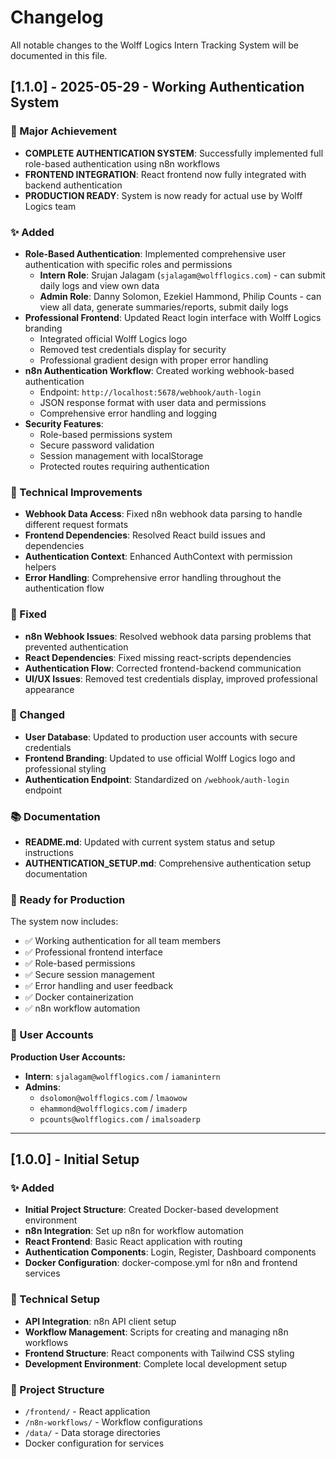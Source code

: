 # Changelog

All notable changes to the Wolff Logics Intern Tracking System will be documented in this file.

## [1.1.0] - 2025-05-29 - Working Authentication System

### 🎉 Major Achievement
- **COMPLETE AUTHENTICATION SYSTEM**: Successfully implemented full role-based authentication using n8n workflows
- **FRONTEND INTEGRATION**: React frontend now fully integrated with backend authentication
- **PRODUCTION READY**: System is now ready for actual use by Wolff Logics team

### ✨ Added
- **Role-Based Authentication**: Implemented comprehensive user authentication with specific roles and permissions
  - **Intern Role**: Srujan Jalagam (`sjalagam@wolfflogics.com`) - can submit daily logs and view own data
  - **Admin Role**: Danny Solomon, Ezekiel Hammond, Philip Counts - can view all data, generate summaries/reports, submit daily logs
- **Professional Frontend**: Updated React login interface with Wolff Logics branding
  - Integrated official Wolff Logics logo
  - Removed test credentials display for security
  - Professional gradient design with proper error handling
- **n8n Authentication Workflow**: Created working webhook-based authentication
  - Endpoint: `http://localhost:5678/webhook/auth-login`
  - JSON response format with user data and permissions
  - Comprehensive error handling and logging
- **Security Features**:
  - Role-based permissions system
  - Secure password validation
  - Session management with localStorage
  - Protected routes requiring authentication

### 🔧 Technical Improvements
- **Webhook Data Access**: Fixed n8n webhook data parsing to handle different request formats
- **Frontend Dependencies**: Resolved React build issues and dependencies
- **Authentication Context**: Enhanced AuthContext with permission helpers
- **Error Handling**: Comprehensive error handling throughout the authentication flow

### 🐛 Fixed
- **n8n Webhook Issues**: Resolved webhook data parsing problems that prevented authentication
- **React Dependencies**: Fixed missing react-scripts dependencies
- **Authentication Flow**: Corrected frontend-backend communication
- **UI/UX Issues**: Removed test credentials display, improved professional appearance

### 🔄 Changed
- **User Database**: Updated to production user accounts with secure credentials
- **Frontend Branding**: Updated to use official Wolff Logics logo and professional styling
- **Authentication Endpoint**: Standardized on `/webhook/auth-login` endpoint

### 📚 Documentation
- **README.md**: Updated with current system status and setup instructions
- **AUTHENTICATION_SETUP.md**: Comprehensive authentication setup documentation

### 🚀 Ready for Production
The system now includes:
- ✅ Working authentication for all team members
- ✅ Professional frontend interface
- ✅ Role-based permissions
- ✅ Secure session management
- ✅ Error handling and user feedback
- ✅ Docker containerization
- ✅ n8n workflow automation

### 👥 User Accounts
**Production User Accounts:**
- **Intern**: `sjalagam@wolfflogics.com` / `iamanintern`
- **Admins**: 
  - `dsolomon@wolfflogics.com` / `lmaowow`
  - `ehammond@wolfflogics.com` / `imaderp`
  - `pcounts@wolfflogics.com` / `imalsoaderp`

---

## [1.0.0] - Initial Setup

### ✨ Added
- **Initial Project Structure**: Created Docker-based development environment
- **n8n Integration**: Set up n8n for workflow automation
- **React Frontend**: Basic React application with routing
- **Authentication Components**: Login, Register, Dashboard components
- **Docker Configuration**: docker-compose.yml for n8n and frontend services

### 🔧 Technical Setup
- **API Integration**: n8n API client setup
- **Workflow Management**: Scripts for creating and managing n8n workflows
- **Frontend Structure**: React components with Tailwind CSS styling
- **Development Environment**: Complete local development setup

### 📁 Project Structure
- `/frontend/` - React application
- `/n8n-workflows/` - Workflow configurations
- `/data/` - Data storage directories
- Docker configuration for services 